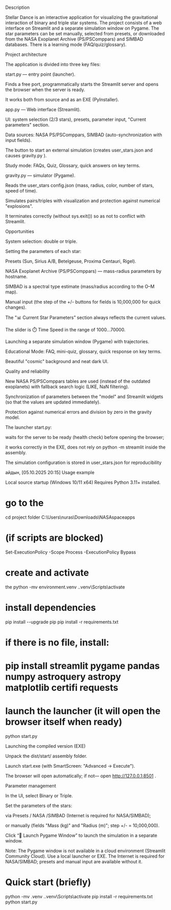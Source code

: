 Description

Stellar Dance is an interactive application for visualizing the gravitational interaction of binary and triple star systems.
The project consists of a web interface on Streamlit and a separate simulation window on Pygame. The star parameters can be set manually, selected from presets, or downloaded from the NASA Exoplanet Archive (PS/PSComppars) and SIMBAD databases. There is a learning mode (FAQ/quiz/glossary).

Project architecture

The application is divided into three key files:

start.py — entry point (launcher).

Finds a free port, programmatically starts the Streamlit server and opens the browser when the server is ready.

It works both from source and as an EXE (PyInstaller).

app.py — Web interface (Streamlit).

UI: system selection (2/3 stars), presets, parameter input, "Current parameters" section.

Data sources: NASA PS/PSComppars, SIMBAD (auto-synchronization with input fields).

The button to start an external simulation (creates user_stars.json and causes gravity.py ).

Study mode: FAQs, Quiz, Glossary, quick answers on key terms.

gravity.py — simulator (Pygame).

Reads the user_stars config.json (mass, radius, color, number of stars, speed of time).

Simulates pairs/triples with visualization and protection against numerical "explosions".

It terminates correctly (without sys.exit()) so as not to conflict with Streamlit.

Opportunities

System selection: double or triple.

Setting the parameters of each star:

Presets (Sun, Sirius A/B, Betelgeuse, Proxima Centauri, Rigel).

NASA Exoplanet Archive (PS/PSComppars) — mass-radius parameters by hostname.

SIMBAD is a spectral type estimate (mass/radius according to the O–M map).

Manual input (the step of the +/- buttons for fields is 10,000,000 for quick changes).

The "📊 Current Star Parameters” section always reflects the current values.

The slider is ⏱️ Time Speed in the range of 1000...70000.

Launching a separate simulation window (Pygame) with trajectories.

Educational Mode: FAQ, mini-quiz, glossary, quick response on key terms.

Beautiful "cosmic" background and neat dark UI.

Quality and reliability

New NASA PS/PSComppars tables are used (instead of the outdated exoplanets) with fallback search logic (LIKE, NaN filtering).

Synchronization of parameters between the "model" and Streamlit widgets (so that the values are updated immediately).

Protection against numerical errors and division by zero in the gravity model.

The launcher start.py:

waits for the server to be ready (health check) before opening the browser;

it works correctly in the EXE, does not rely on python -m streamlit inside the assembly.

The simulation configuration is stored in user_stars.json for reproducibility

айдын, [05.10.2025 20:15]
Usage example

Local source startup (Windows 10/11 x64)
Requires Python 3.11+ installed.

# go to the
cd project folder C:\Users\nuras\Downloads\NASAspaceapps

# (if scripts are blocked)
Set-ExecutionPolicy -Scope Process -ExecutionPolicy Bypass

# create and activate
the python -mv environment.venv
.\.venv\Scripts\activate

# install dependencies
pip install --upgrade pip
pip install -r requirements.txt
# if there is no file, install:
# pip install streamlit pygame pandas numpy astroquery astropy matplotlib certifi requests

# launch the launcher (it will open the browser itself when ready)
python start.py


Launching the compiled version (EXE)

Unpack the dist/start/ assembly folder.

Launch start.exe (with SmartScreen: "Advanced → Execute").

The browser will open automatically; if not— open http://127.0.0.1:8501 .

Parameter management

In the UI, select Binary or Triple.

Set the parameters of the stars:

via Presets / NASA /SIMBAD (Internet is required for NASA/SIMBAD);

or manually (fields "Mass (kg)" and "Radius (m)"; step +/- = 10,000,000).

Click “🚀 Launch Pygame Window” to launch the simulation in a separate window.

Note: The Pygame window is not available in a cloud environment (Streamlit Community Cloud). Use a local launcher or EXE. The Internet is required for NASA/SIMBAD; presets and manual input are available without it.

# Quick start (briefly)
python -mv .venv
.\.venv\Scripts\activate
pip install -r requirements.txt
python start.py
